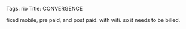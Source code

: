 Tags: rio
Title: CONVERGENCE
  
fixed mobile, pre paid, and post paid. with wifi. so it needs to be billed.